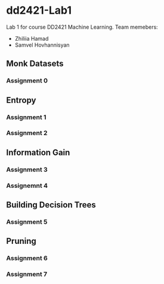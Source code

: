 # dd2421-Lab1

Lab 1 for course DD2421 Machine Learning.
Team memebers:

- Zhiliia Hamad
- Samvel Hovhannisyan

## Monk Datasets

### Assignment 0

## Entropy

### Assignment 1

### Assignment 2

## Information Gain

### Assignment 3

### Assignemnt 4

## Building Decision Trees

### Assignment 5

## Pruning

### Assignment 6

### Assignment 7
